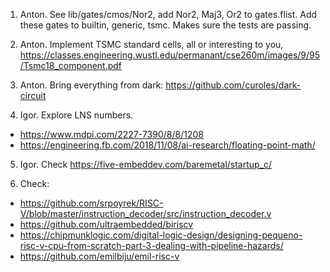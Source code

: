 1. Anton. See lib/gates/cmos/Nor2, add Nor2, Maj3, Or2 to gates.flist.
Add these gates to builtin, generic, tsmc. Makes sure the tests are passing.

2. Anton. Implement TSMC standard cells, all or interesting to you,
https://classes.engineering.wustl.edu/permanant/cse260m/images/9/95/Tsmc18_component.pdf

3. Anton. Bring everything from dark:
https://github.com/curoles/dark-circuit

4. Igor. Explore LNS numbers.
- https://www.mdpi.com/2227-7390/8/8/1208
- https://engineering.fb.com/2018/11/08/ai-research/floating-point-math/

5. Igor. Check https://five-embeddev.com/baremetal/startup_c/

6. Check:
- https://github.com/srpoyrek/RISC-V/blob/master/instruction_decoder/src/instruction_decoder.v
- https://github.com/ultraembedded/biriscv
- https://chipmunklogic.com/digital-logic-design/designing-pequeno-risc-v-cpu-from-scratch-part-3-dealing-with-pipeline-hazards/
- https://github.com/emilbiju/emil-risc-v